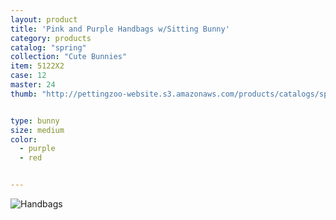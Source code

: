 ```yaml
---
layout: product
title: 'Pink and Purple Handbags w/Sitting Bunny'
category: products
catalog: "spring"
collection: "Cute Bunnies"
item: 5122X2
case: 12
master: 24
thumb: "http://pettingzoo-website.s3.amazonaws.com/products/catalogs/spring/Easter_Bunnys_Outside_Purse.png"


type: bunny
size: medium
color:
  - purple
  - red


---
```


![Handbags](http://pettingzoo-website.s3.amazonaws.com/products/catalogs/spring/Easter_Bunnys_Outside_Purse.png)
